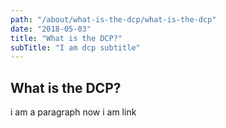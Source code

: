 ```yaml
---
path: "/about/what-is-the-dcp/what-is-the-dcp"
date: "2018-05-03"
title: "What is the DCP?"
subTitle: "I am dcp subtitle"
---
```


## What is the DCP?
i am a paragraph
now i am link

